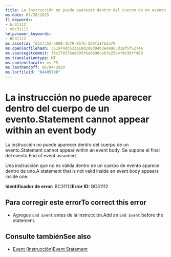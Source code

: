 ```yaml
---
title: La instrucción no puede aparecer dentro del cuerpo de un evento.
ms.date: 07/20/2015
f1_keywords:
- bc31112
- vbc31112
helpviewer_keywords:
- BC31112
ms.assetid: fd51fc53-a008-4b79-85fb-2d9fa1fb5a79
ms.openlocfilehash: 361974dd533a10d2d8d04b3e49965d18f5f5274e
ms.sourcegitcommit: f8c270376ed905f6a8896ce0fe25b4f4b38ff498
ms.translationtype: MT
ms.contentlocale: es-ES
ms.lasthandoff: 06/04/2020
ms.locfileid: "84405708"
---
```

# <a name="statement-cannot-appear-within-an-event-body"></a><span data-ttu-id="9975e-102">La instrucción no puede aparecer dentro del cuerpo de un evento.</span><span class="sxs-lookup"><span data-stu-id="9975e-102">Statement cannot appear within an event body</span></span>
<span data-ttu-id="9975e-103">La instrucción no puede aparecer dentro del cuerpo de un evento.</span><span class="sxs-lookup"><span data-stu-id="9975e-103">Statement cannot appear within an event body.</span></span> <span data-ttu-id="9975e-104">Se supone el final del evento.</span><span class="sxs-lookup"><span data-stu-id="9975e-104">End of event assumed.</span></span>  
  
 <span data-ttu-id="9975e-105">Una instrucción que no es válida dentro de un cuerpo de evento aparece dentro de uno.</span><span class="sxs-lookup"><span data-stu-id="9975e-105">A statement that is not valid inside an event body appears inside one.</span></span>  
  
 <span data-ttu-id="9975e-106">**Identificador de error:** BC31112</span><span class="sxs-lookup"><span data-stu-id="9975e-106">**Error ID:** BC31112</span></span>  
  
## <a name="to-correct-this-error"></a><span data-ttu-id="9975e-107">Para corregir este error</span><span class="sxs-lookup"><span data-stu-id="9975e-107">To correct this error</span></span>  
  
- <span data-ttu-id="9975e-108">Agregue `End Event` antes de la instrucción.</span><span class="sxs-lookup"><span data-stu-id="9975e-108">Add an `End Event` before the statement.</span></span>  
  
## <a name="see-also"></a><span data-ttu-id="9975e-109">Consulte también</span><span class="sxs-lookup"><span data-stu-id="9975e-109">See also</span></span>

- [<span data-ttu-id="9975e-110">Event (Instrucción)</span><span class="sxs-lookup"><span data-stu-id="9975e-110">Event Statement</span></span>](../language-reference/statements/event-statement.md)
